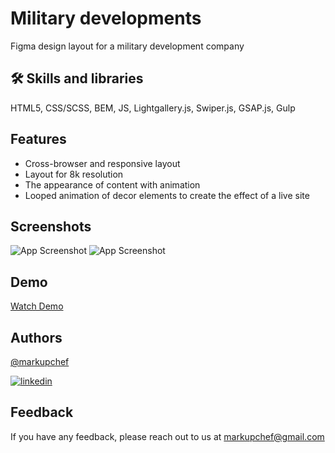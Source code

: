 
# Military developments

Figma design layout for a military development company


## 🛠 Skills and libraries
HTML5, CSS/SCSS, BEM, JS, Lightgallery.js, Swiper.js, GSAP.js, Gulp


## Features

- Cross-browser and responsive layout
- Layout for 8k resolution
- The appearance of content with animation
- Looped animation of decor elements to create the effect of a live site

## Screenshots

![App Screenshot](https://markupchef.github.io/military-developments/Previews/Preview.jpg?width=200&height=100)
![App Screenshot](https://markupchef.github.io/military-developments/Previews/Mobile-1.jpg)



## Demo

[Watch Demo](https://markupchef.github.io/military-developments/)


## Authors

[@markupchef](https://github.com/MarkupChef)

[![linkedin](https://img.shields.io/badge/linkedin-0A66C2?style=for-the-badge&logo=linkedin&logoColor=white)](https://www.linkedin.com/in/rastehaiev-r/)


## Feedback

If you have any feedback, please reach out to us at markupchef@gmail.com

